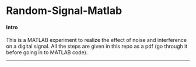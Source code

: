 # Random-Signal-Matlab
#### Intro

This is a MATLAB experiment to realize the effect of noise and interference on a digital signal. All the steps are given in this repo as a pdf (go through it before going in to MATLAB code). 

----
